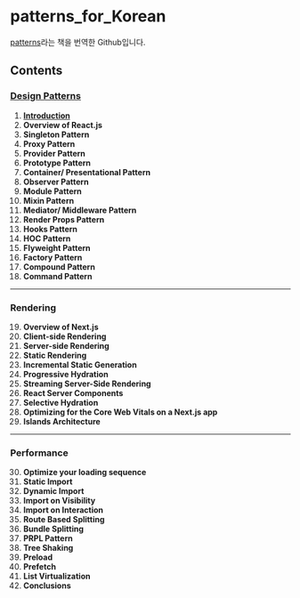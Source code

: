 # patterns_for_Korean

[patterns](https://www.patterns.dev/)라는 책을 번역한 Github입니다. 

## Contents

### [Design Patterns](./Design_Patterns/index.md)

1. [**Introduction**](./Design_Patterns/1.Introducion.md)
2. **Overview of React.js**
3. **Singleton Pattern**
4. **Proxy Pattern**
5. **Provider Pattern**
6. **Prototype Pattern**
7. **Container/ Presentational Pattern**
8. **Observer Pattern**
9. **Module Pattern**
10. **Mixin Pattern**
11. **Mediator/ Middleware Pattern**
12. **Render Props Pattern**
13. **Hooks Pattern**
14. **HOC Pattern**
15. **Flyweight Pattern**
16. **Factory Pattern**
17. **Compound Pattern**
18. **Command Pattern**

---
### Rendering
19. **Overview of Next.js**
20. **Client-side Rendering**
21. **Server-side Rendering**
22. **Static Rendering**
23. **Incremental Static Generation**
24. **Progressive Hydration**
25. **Streaming Server-Side Rendering**
26. **React Server Components**
27. **Selective Hydration**
28. **Optimizing for the Core Web Vitals on a Next.js app**
29. **Islands Architecture**

---
### Performance
30. **Optimize your loading sequence**
31. **Static Import**
32. **Dynamic Import**
33. **Import on Visibility**
34. **Import on Interaction**
35. **Route Based Splitting**
36. **Bundle Splitting**
37. **PRPL Pattern**
38. **Tree Shaking**
39. **Preload**
40. **Prefetch**
41. **List Virtualization**
42. **Conclusions**
